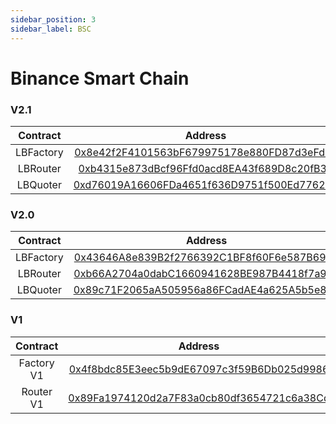 ```yaml
---
sidebar_position: 3
sidebar_label: BSC
---
```


# Binance Smart Chain

### V2.1

| Contract  |                                                       Address                                                        |
| :-------: | :------------------------------------------------------------------------------------------------------------------: |
| LBFactory | [0x8e42f2F4101563bF679975178e880FD87d3eFd4e](https://bscscan.com/address/0x8e42f2F4101563bF679975178e880FD87d3eFd4e) |
| LBRouter  | [0xb4315e873dBcf96Ffd0acd8EA43f689D8c20fB30](https://bscscan.com/address/0xb4315e873dBcf96Ffd0acd8EA43f689D8c20fB30) |
| LBQuoter  | [0xd76019A16606FDa4651f636D9751f500Ed776250](https://bscscan.com/address/0xd76019A16606FDa4651f636D9751f500Ed776250) |

### V2.0

| Contract  |                                                       Address                                                        |
| :-------: | :------------------------------------------------------------------------------------------------------------------: |
| LBFactory | [0x43646A8e839B2f2766392C1BF8f60F6e587B6960](https://bscscan.com/address/0x43646A8e839B2f2766392C1BF8f60F6e587B6960) |
| LBRouter  | [0xb66A2704a0dabC1660941628BE987B4418f7a9E8](https://bscscan.com/address/0xb66A2704a0dabC1660941628BE987B4418f7a9E8) |
| LBQuoter  | [0x89c71F2065aA505956a86FCadAE4a625A5b5e842](https://bscscan.com/address/0x89c71F2065aA505956a86FCadAE4a625A5b5e842) |

### V1

|  Contract  |                                                       Address                                                        |
| :--------: | :------------------------------------------------------------------------------------------------------------------: |
| Factory V1 | [0x4f8bdc85E3eec5b9dE67097c3f59B6Db025d9986](https://bscscan.com/address/0x4f8bdc85E3eec5b9dE67097c3f59B6Db025d9986) |
| Router V1  | [0x89Fa1974120d2a7F83a0cb80df3654721c6a38Cd](https://bscscan.com/address/0x89Fa1974120d2a7F83a0cb80df3654721c6a38Cd) |

